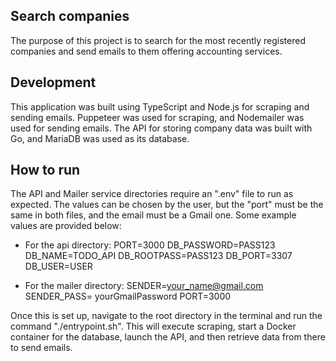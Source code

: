 ## Search companies
The purpose of this project is to search for the most recently registered companies and send emails to them offering accounting services.

## Development
This application was built using TypeScript and Node.js for scraping and sending emails. Puppeteer was used for scraping, and Nodemailer was used for sending emails. The API for storing company data was built with Go, and MariaDB was used as its database.
## How to run
The API and Mailer service directories require an ".env" file to run as expected. The values can be chosen by the user, but the "port" must be the same in both files, and the email must be a Gmail one. Some example values are provided below:

* For the api directory:
PORT=3000
DB_PASSWORD=PASS123
DB_NAME=TODO_API
DB_ROOTPASS=PASS123
DB_PORT=3307
DB_USER=USER

* For the mailer directory:
SENDER=your_name@gmail.com
SENDER_PASS= yourGmailPassword
PORT=3000

Once this is set up, navigate to the root directory in the terminal and run the command "./entrypoint.sh". This will execute scraping, start a Docker container for the database, launch the API, and then retrieve data from there to send emails.